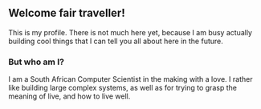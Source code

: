 ## Welcome fair traveller!



This is my profile. 
There is not much here yet, because I am busy actually building cool things that I can tell you all about here in the future.

### But who am I?

I am a South African Computer Scientist in the making with a love. I rather like building large complex systems, as well as for trying to grasp the meaning of live, and how to live well. 
